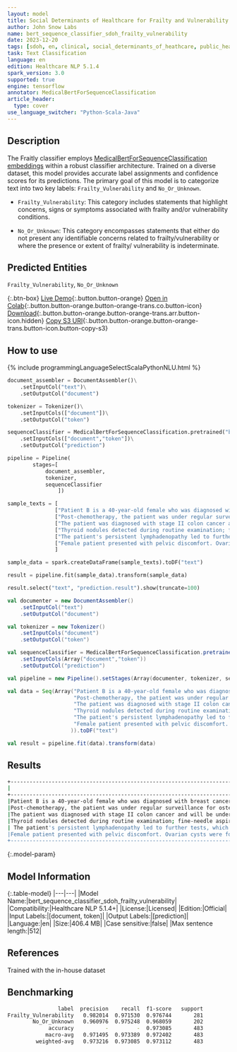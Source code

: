```yaml
---
layout: model
title: Social Determinants of Healthcare for Frailty and Vulnerability Classifier
author: John Snow Labs
name: bert_sequence_classifier_sdoh_frailty_vulnerability
date: 2023-12-20
tags: [sdoh, en, clinical, social_determinants_of_heathcare, public_health, frailty, vulnerability, licensed, tensorflow]
task: Text Classification
language: en
edition: Healthcare NLP 5.1.4
spark_version: 3.0
supported: true
engine: tensorflow
annotator: MedicalBertForSequenceClassification
article_header:
  type: cover
use_language_switcher: "Python-Scala-Java"
---
```


## Description

The Fraitly classifier employs [MedicalBertForSequenceClassification embeddings](https://sparknlp.org/2022/07/18/biobert_pubmed_base_cased_v1.2_en_3_0.html) within a robust classifier architecture. Trained on a diverse dataset, this model provides accurate label assignments and confidence scores for its predictions. The primary goal of this model is to categorize text into two key labels: `Frailty_Vulnerability` and `No_Or_Unknown`.

- `Frailty_Vulnerability`: This category includes statements that highlight concerns, signs or symptoms associated with frailty and/or vulnerability conditions.

- `No_Or_Unknown`: This category encompasses statements that either do not present any identifiable concerns related to frailty/vulnerability or where the presence or extent of frailty/ vulnerability is indeterminate.

## Predicted Entities

`Frailty_Vulnerability`, `No_Or_Unknown`

{:.btn-box}
[Live Demo](https://demo.johnsnowlabs.com/healthcare/SOCIAL_DETERMINANT_SEQUENCE_CLASSIFICATION/){:.button.button-orange}
[Open in Colab](https://github.com/JohnSnowLabs/spark-nlp-workshop/blob/master/tutorials/streamlit_notebooks/healthcare/SOCIAL_DETERMINANT_CLASSIFICATION.ipynb){:.button.button-orange.button-orange-trans.co.button-icon}
[Download](https://s3.amazonaws.com/auxdata.johnsnowlabs.com/clinical/models/bert_sequence_classifier_sdoh_frailty_vulnerability_en_5.1.4_3.0_1703084816116.zip){:.button.button-orange.button-orange-trans.arr.button-icon.hidden}
[Copy S3 URI](s3://auxdata.johnsnowlabs.com/clinical/models/bert_sequence_classifier_sdoh_frailty_vulnerability_en_5.1.4_3.0_1703084816116.zip){:.button.button-orange.button-orange-trans.button-icon.button-copy-s3}

## How to use



<div class="tabs-box" markdown="1">
{% include programmingLanguageSelectScalaPythonNLU.html %}
  
```python
document_assembler = DocumentAssembler()\
    .setInputCol("text")\
    .setOutputCol("document")

tokenizer = Tokenizer()\
    .setInputCols(["document"])\
    .setOutputCol("token")

sequenceClassifier = MedicalBertForSequenceClassification.pretrained("bert_sequence_classifier_sdoh_frailty_vulnerability", "en", "clinical/models")\
    .setInputCols(["document","token"])\
    .setOutputCol("prediction")

pipeline = Pipeline(
        stages=[
            document_assembler,
            tokenizer,
            sequenceClassifier
                ])

sample_texts = [
               ["Patient B is a 40-year-old female who was diagnosed with breast cancer. She has received a treatment plan that includes surgery, chemotherapy, and radiation therapy."],
               ["Post-chemotherapy, the patient was under regular surveillance for osteosarcoma. Recent imaging showed no signs of local recurrence or distant metastasis. Whereas the recovery was challenging, current evaluation confirms patient is in remission."],
               ["The patient was diagnosed with stage II colon cancer and will be undergoing a treatment regimen that includes both chemotherapy and radiation therapy."],
               ["Thyroid nodules detected during routine examination; fine-needle aspiration was conducted. Cytology results indicated no malignancy, consistent with a benign thyroid adenoma. However, patient is advised for a follow-up ultrasound in 12 months to monitor nodule size."],
               ["The patient's persistent lymphadenopathy led to further tests, which confirmed a diagnosis of AIDS."],
               ["Female patient presented with pelvic discomfort. Ovarian cysts were found during ultrasound; however, CA-125 levels are within normal range, and repeat imaging has shown consistent cyst size. No features of ovarian cancer were present, and a follow-up is scheduled in six months."]
               ]

sample_data = spark.createDataFrame(sample_texts).toDF("text")

result = pipeline.fit(sample_data).transform(sample_data)

result.select("text", "prediction.result").show(truncate=100)
```
```scala
val documenter = new DocumentAssembler() 
    .setInputCol("text") 
    .setOutputCol("document")

val tokenizer = new Tokenizer()
    .setInputCols("document")
    .setOutputCol("token")

val sequenceClassifier = MedicalBertForSequenceClassification.pretrained("bert_sequence_classifier_sdoh_frailty_vulnerability", "en", "clinical/models")
    .setInputCols(Array("document","token"))
    .setOutputCol("prediction")

val pipeline = new Pipeline().setStages(Array(documenter, tokenizer, sequenceClassifier))

val data = Seq(Array("Patient B is a 40-year-old female who was diagnosed with breast cancer. She has received a treatment plan that includes surgery, chemotherapy, and radiation therapy.",
                     "Post-chemotherapy, the patient was under regular surveillance for osteosarcoma. Recent imaging showed no signs of local recurrence or distant metastasis. Whereas the recovery was challenging, current evaluation confirms patient is in remission.",
                     "The patient was diagnosed with stage II colon cancer and will be undergoing a treatment regimen that includes both chemotherapy and radiation therapy.",
                     "Thyroid nodules detected during routine examination; fine-needle aspiration was conducted. Cytology results indicated no malignancy, consistent with a benign thyroid adenoma. However, patient is advised for a follow-up ultrasound in 12 months to monitor nodule size.",
                     "The patient's persistent lymphadenopathy led to further tests, which confirmed a diagnosis of AIDS.",
                     "Female patient presented with pelvic discomfort. Ovarian cysts were found during ultrasound; however, CA-125 levels are within normal range, and repeat imaging has shown consistent cyst size. No features of ovarian cancer were present, and a follow-up is scheduled in six months."
                    )).toDF("text")

val result = pipeline.fit(data).transform(data)
```
</div>

## Results

```bash
+----------------------------------------------------------------------------------------------------+-----------------------+
|                                                                                                text|                 result|
+----------------------------------------------------------------------------------------------------+-----------------------+
|Patient B is a 40-year-old female who was diagnosed with breast cancer. She has received a treatm...|[Frailty_Vulnerability]|
|Post-chemotherapy, the patient was under regular surveillance for osteosarcoma. Recent imaging sh...|        [No_Or_Unknown]|
|The patient was diagnosed with stage II colon cancer and will be undergoing a treatment regimen t...|[Frailty_Vulnerability]|
|Thyroid nodules detected during routine examination; fine-needle aspiration was conducted. Cytolo...|        [No_Or_Unknown]|
| The patient's persistent lymphadenopathy led to further tests, which confirmed a diagnosis of AIDS.|[Frailty_Vulnerability]|
|Female patient presented with pelvic discomfort. Ovarian cysts were found during ultrasound; howe...|        [No_Or_Unknown]|
+----------------------------------------------------------------------------------------------------+-----------------------+
```

{:.model-param}
## Model Information

{:.table-model}
|---|---|
|Model Name:|bert_sequence_classifier_sdoh_frailty_vulnerability|
|Compatibility:|Healthcare NLP 5.1.4+|
|License:|Licensed|
|Edition:|Official|
|Input Labels:|[document, token]|
|Output Labels:|[prediction]|
|Language:|en|
|Size:|406.4 MB|
|Case sensitive:|false|
|Max sentence length:|512|

## References

Trained with the in-house dataset

## Benchmarking

```bash
                label  precision    recall  f1-score   support
Frailty_Vulnerability   0.982014  0.971530  0.976744       281
        No_Or_Unknown   0.960976  0.975248  0.968059       202
             accuracy          -         -  0.973085       483
            macro-avg   0.971495  0.973389  0.972402       483
         weighted-avg   0.973216  0.973085  0.973112       483
```
